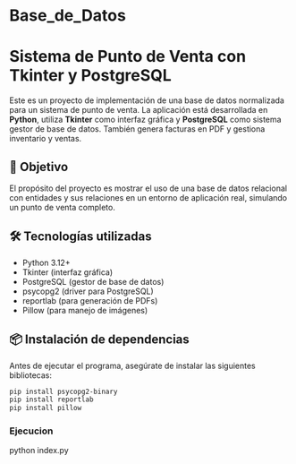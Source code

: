# Base_de_Datos

# Sistema de Punto de Venta con Tkinter y PostgreSQL

Este es un proyecto de implementación de una base de datos normalizada para un sistema de punto de venta. La aplicación está desarrollada en **Python**, utiliza **Tkinter** como interfaz gráfica y **PostgreSQL** como sistema gestor de base de datos. También genera facturas en PDF y gestiona inventario y ventas.

## 🎯 Objetivo

El propósito del proyecto es mostrar el uso de una base de datos relacional con entidades y sus relaciones en un entorno de aplicación real, simulando un punto de venta completo.

## 🛠️ Tecnologías utilizadas

- Python 3.12+
- Tkinter (interfaz gráfica)
- PostgreSQL (gestor de base de datos)
- psycopg2 (driver para PostgreSQL)
- reportlab (para generación de PDFs)
- Pillow (para manejo de imágenes)

## 📦 Instalación de dependencias

Antes de ejecutar el programa, asegúrate de instalar las siguientes bibliotecas:

```bash
pip install psycopg2-binary
pip install reportlab
pip install pillow
```
### Ejecucion
python index.py

